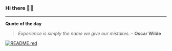 ### Hi there 👋🏻


---

**Quote of the day**

> *Experience is simply the name we give our mistakes.* - **Oscar Wilde** 

[![README.md](https://github.com/marcolovazzano/marcolovazzano/actions/workflows/readme.yml/badge.svg?branch=main)](https://github.com/marcolovazzano/marcolovazzano/actions/workflows/readme.yml)
